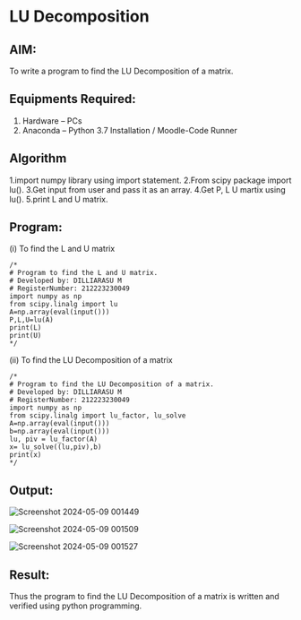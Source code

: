 # LU Decomposition 

## AIM:
To write a program to find the LU Decomposition of a matrix.

## Equipments Required:
1. Hardware – PCs
2. Anaconda – Python 3.7 Installation / Moodle-Code Runner

## Algorithm
1.import numpy library using import statement.
2.From scipy package import lu().
3.Get input from user and pass it as an array.
4.Get P, L U martix using lu().
5.print L and U matrix.

## Program:
(i) To find the L and U matrix
```
/*
# Program to find the L and U matrix.
# Developed by: DILLIARASU M
# RegisterNumber: 212223230049
import numpy as np
from scipy.linalg import lu
A=np.array(eval(input()))
P,L,U=lu(A)
print(L)
print(U) 
*/
```
(ii) To find the LU Decomposition of a matrix
```
/*
# Program to find the LU Decomposition of a matrix.
# Developed by: DILLIARASU M
# RegisterNumber: 212223230049
import numpy as np
from scipy.linalg import lu_factor, lu_solve
A=np.array(eval(input()))
b=np.array(eval(input()))
lu, piv = lu_factor(A)
x= lu_solve((lu,piv),b)
print(x)
*/
```

## Output:
![Screenshot 2024-05-09 001449](https://github.com/Dilliarasu0105/LU-Decomposition/assets/144979593/adcc73db-b90a-4a80-8aed-9d63ce5780e1)

![Screenshot 2024-05-09 001509](https://github.com/Dilliarasu0105/LU-Decomposition/assets/144979593/42fa47c3-8e44-4895-bd1e-49400a95749a)

![Screenshot 2024-05-09 001527](https://github.com/Dilliarasu0105/LU-Decomposition/assets/144979593/1e9edb90-d191-4c23-a811-63b6242976e9)

## Result:
Thus the program to find the LU Decomposition of a matrix is written and verified using python programming.

